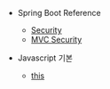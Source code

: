 - Spring Boot Reference
    - [Security](https://github.com/chori84/til/blob/master/SpringBoot/Reference_YouTube/Security.md)
    - [MVC Security](https://github.com/chori84/til/blob/master/SpringBoot/Reference_YouTube/MVCSecurity.md)
    
- Javascript 기본
    - [this](https://github.com/chori84/til/blob/master/JavaScript/inflearn-javascript-basic/21.Javascript기본-this.md)
